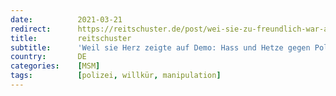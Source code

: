 ```yaml
---
date:          2021-03-21
redirect:      https://reitschuster.de/post/wei-sie-zu-freundlich-war-auf-demo-hass-und-hetze-gegen-polizistin/
title:         reitschuster
subtitle:      'Weil sie Herz zeigte auf Demo: Hass und Hetze gegen Polizistin'
country:       DE
categories:    [MSM]
tags:          [polizei, willkür, manipulation]
---
```

